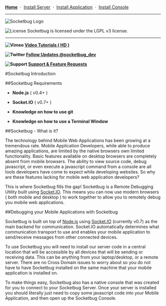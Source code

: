 [__Home__](https://github.com/manifestinteractive/socketbug/wiki)  &nbsp;&middot;&nbsp;  [Install Server](https://github.com/manifestinteractive/socketbug/wiki/Install-Server)  &nbsp;&middot;&nbsp;  [Install Application](https://github.com/manifestinteractive/socketbug/wiki/Install-Application)  &nbsp;&middot;&nbsp;  [Install Console](https://github.com/manifestinteractive/socketbug/wiki/Install-Console)

---

![Socketbug Logo](http://github.socketbug.com/logo.png "Socketbug - Remote Debugging using Socket.IO")

![License](http://github.socketbug.com/lgplv3.png "LGPL v3 license") Socketbug is licensed under the LGPL v3 license.

---

**![Vimeo ](http://github.socketbug.com/information.png) [ Video Tutorials ( HD )](http://www.vimeo.com/user7532036/videos)**

**![Twitter ](http://github.socketbug.com/twitter.png) [ Follow Updates @socketbug_dev](https://twitter.com/#!/socketbug_dev "Follow Socketbug on Twitter")**

**![Support ](http://github.socketbug.com/bug.png) [ Support & Feature Requests](http://socketbug.userecho.com/)**

#Socketbug Introduction

##Socketbug Requirements

 * **Node.js** ( v0.4+ )

 * **Socket.IO** ( v0.7+ )

 * **Knowledge on how to use git**

 * **Knowledge on how to use a Terminal Window**

##Socketbug - What is it?

The technology behind Mobile Web Applications has been growing at a tremendous rate.  Mobile Application Developers, while able to produce amazing applications, are limited by the native browsers own limited functionality. Basic features available on desktop browsers are completely absent from mobile browsers. The ability to view source code, debug javascript, or even execute a javascript command from a console are all tools developers have come to expect while developing websites.  So why are these features lacking for mobile web application developers?

This is where Socketbug fills the gap! Socketbug is a Remote Debugging Utility built using [Socket.IO](http://socket.io "Socket.IO"). This means you can now use modern browsers ( both mobile and desktop ) to work together to allow you to remotely debug you mobile web applications.

##Debugging your Mobile Applications with Socketbug

Socketbug is built on top of [Node.js](http://nodejs.org/ "Check out Node.js") using [Socket.IO](http://socket.io/ "Check out Node.js") (currently v0.7) as the main backend for communication. Socket.IO automatically determines what communication transport to use and enables your mobile application to send/receive messages from other connected devices.

To use Socketbug you will need to install our server code in a central location that will be accessible by all devices that will be sending or receiving data.  This can be anything from your laptop/desktop, or a remote server.  There are no Cross Domain issues to worry about so you do not have to have Socketbug installed on the same machine that your mobile application is installed on.

To make things easy, Socketbug also has a native console that was created for you to connect to your Socketbug Server.  Once your server is installed you should literally just need to copy some javascript code into your Mobile Application, and then open up the Socketbug Console.